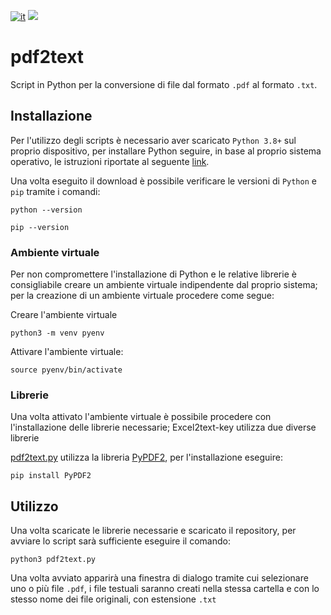 [![it](https://img.shields.io/badge/lang-it-blue.svg)](https://github.com/logo94/excel2text-key/blob/main/README.md)
![](https://img.shields.io/badge/Python-3.8%2B-green.svg)

# pdf2text
Script in Python per la conversione di file dal formato `.pdf` al formato `.txt`.

## Installazione ##
Per l'utilizzo degli scripts è necessario aver scaricato `Python 3.8+` sul proprio dispositivo, per installare Python seguire, in base al proprio sistema operativo, le istruzioni riportate al seguente [link](https://www.python.org/downloads/).

Una volta eseguito il download è possibile verificare le versioni di `Python` e `pip` tramite i comandi:

```
python --version
```
```
pip --version
```
### Ambiente virtuale ###
Per non compromettere l'installazione di Python e le relative librerie è consigliabile creare un ambiente virtuale indipendente dal proprio sistema; per la creazione di un ambiente virtuale procedere come segue:

Creare l'ambiente virtuale
```
python3 -m venv pyenv
```

Attivare l'ambiente virtuale:
```
source pyenv/bin/activate
```

### Librerie ###
Una volta attivato l'ambiente virtuale è possibile procedere con l'installazione delle librerie necessarie; Excel2text-key utilizza due diverse librerie

[pdf2text.py](https://github.com/logo94/pdf2text/blob/main/pdf2text.py) utilizza la libreria [PyPDF2](https://github.com/py-pdf/PyPDF2), per l'installazione eseguire:
```
pip install PyPDF2
```

## Utilizzo ##
Una volta scaricate le librerie necessarie e scaricato il repository, per avviare lo script sarà sufficiente eseguire il comando:
```
python3 pdf2text.py
```
Una volta avviato apparirà una finestra di dialogo tramite cui selezionare uno o più file `.pdf`, i file testuali saranno creati nella stessa cartella e con lo stesso nome dei file originali, con estensione `.txt`
